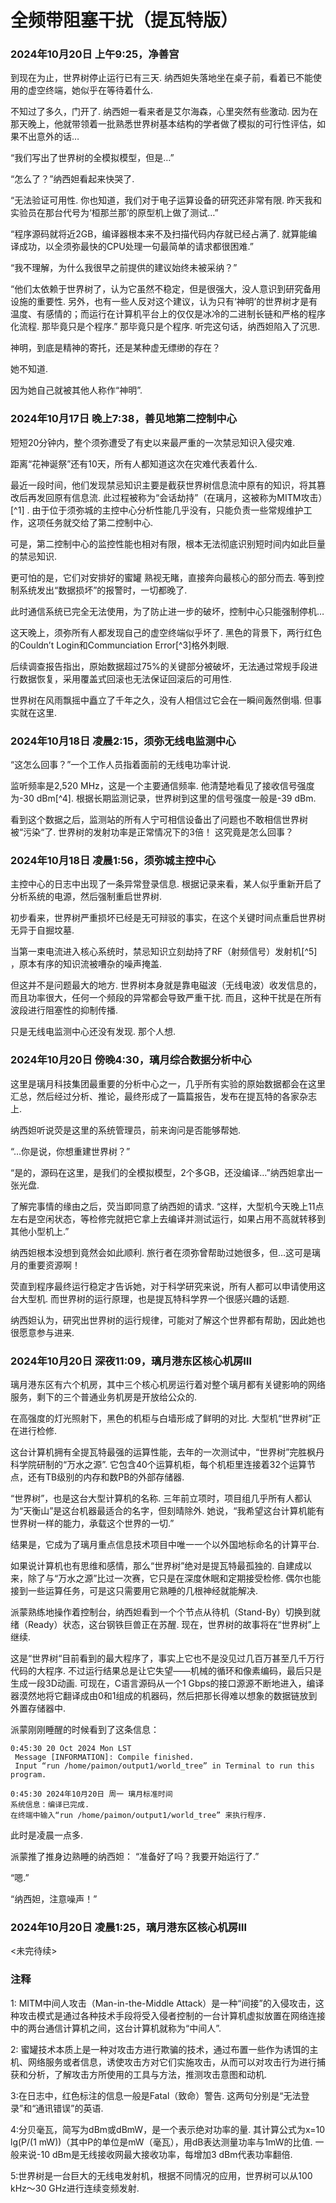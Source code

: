 # 全频带阻塞干扰（提瓦特版）
### 2024年10月20日 上午9:25，净善宫
  到现在为止，世界树停止运行已有三天. 纳西妲失落地坐在桌子前，看着已不能使用的虚空终端，她似乎在等待着什么.

  不知过了多久，门开了. 纳西妲一看来者是艾尔海森，心里突然有些激动. 因为在那天晚上，他就带领着一批熟悉世界树基本结构的学者做了模拟的可行性评估，如果不出意外的话…

  “我们写出了世界树的全模拟模型，但是…”

  “怎么了？”纳西妲看起来快哭了.

  “无法验证可用性. 你也知道，我们对于电子运算设备的研究还非常有限. 昨天我和实验员在那台代号为‘桓那兰那’的原型机上做了测试…”

  “程序源码就将近2GB，编译器根本来不及扫描代码内存就已经占满了. 就算能编译成功，以全须弥最快的CPU处理一句最简单的请求都很困难.”

  “我不理解，为什么我很早之前提供的建议始终未被采纳？”

  “他们太依赖于世界树了，认为它虽然不稳定，但是很强大，没人意识到研究备用设施的重要性. 另外，也有一些人反对这个建议，认为只有‘神明’的世界树才是有温度、有感情的；而运行在计算机平台上的仅仅是冰冷的二进制长链和严格的程序化流程. 那毕竟只是个程序.”
  那毕竟只是个程序. 听完这句话，纳西妲陷入了沉思.

  神明，到底是精神的寄托，还是某种虚无缥缈的存在？
  
  她不知道.

  因为她自己就被其他人称作“神明”.

### 2024年10月17日 晚上7:38，善见地第二控制中心
  短短20分钟内，整个须弥遭受了有史以来最严重的一次禁忌知识入侵灾难.

  距离“花神诞祭”还有10天，所有人都知道这次在灾难代表着什么.

  最近一段时间，他们发现禁忌知识主要是截获世界树信息流中原有的知识，将其篡改后再发回原有信息流. 此过程被称为“会话劫持”（在璃月，这被称为MITM攻击）[^1] . 由于位于须弥城的主控中心分析性能几乎没有，只能负责一些常规维护工作，这项任务就交给了第二控制中心.

  可是，第二控制中心的监控性能也相对有限，根本无法彻底识别短时间内如此巨量的禁忌知识.

  更可怕的是，它们对安排好的蜜罐  熟视无睹，直接奔向最核心的部分而去. 等到控制系统发出“数据损坏”的报警时，一切都晚了.

  此时通信系统已完全无法使用，为了防止进一步的破坏，控制中心只能强制停机…

  这天晚上，须弥所有人都发现自己的虚空终端似乎坏了. 黑色的背景下，两行红色的Couldn’t Login和Communciation Error[^3]格外刺眼.

  后续调查报告指出，原始数据超过75%的关键部分被破坏，无法通过常规手段进行数据恢复，采用覆盖式回滚也无法保证回滚后的可用性.

  世界树在风雨飘摇中矗立了千年之久，没有人相信过它会在一瞬间轰然倒塌. 但事实就在这里.

### 2024年10月18日 凌晨2:15，须弥无线电监测中心
  “这怎么回事？”一个工作人员指着面前的无线电功率计说.

  监听频率是2,520 MHz，这是一个主要通信频率. 他清楚地看见了接收信号强度为-30 dBm[^4]. 根据长期监测记录，世界树到这里的信号强度一般是-39 dBm. 

  看到这个数据之后，监测站的所有人宁可相信设备出了问题也不敢相信世界树被“污染“了.
  世界树的发射功率是正常情况下的3倍！
  这究竟是怎么回事？

### 2024年10月18日 凌晨1:56，须弥城主控中心
  主控中心的日志中出现了一条异常登录信息. 根据记录来看，某人似乎重新开启了分析系统的电源，然后强制重启世界树.

  初步看来，世界树严重损坏已经是无可辩驳的事实，在这个关键时间点重启世界树无异于自掘坟墓.

  当第一束电流进入核心系统时，禁忌知识立刻劫持了RF（射频信号）发射机[^5] ，原本有序的知识流被嘈杂的噪声掩盖.

  但这并不是问题最大的地方. 世界树本身就是靠电磁波（无线电波）收发信息的，而且功率很大，任何一个频段的异常都会导致严重干扰. 而且，这种干扰是在所有波段进行阻塞性的抑制传播.
  
  只是无线电监测中心还没有发现. 那个人想.

### 2024年10月20日 傍晚4:30，璃月综合数据分析中心
  这里是璃月科技集团最重要的分析中心之一，几乎所有实验的原始数据都会在这里汇总，然后经过分析、推论，最终形成了一篇篇报告，发布在提瓦特的各家杂志上.

  纳西妲听说荧是这里的系统管理员，前来询问是否能够帮她.

  “…你是说，你想重建世界树？”

  “是的，源码在这里，是我们的全模拟模型，2个多GB，还没编译…”纳西妲拿出一张光盘.

  了解完事情的缘由之后，荧当即同意了纳西妲的请求.
  “这样，大型机今天晚上11点左右是空闲状态，等检修完就把它拿上去编译并测试运行，如果占用不高就转移到其他小型机上.”

  纳西妲根本没想到竟然会如此顺利. 旅行者在须弥曾帮助过她很多，但…这可是璃月的重要资源啊！

  荧直到程序最终运行稳定才告诉她，对于科学研究来说，所有人都可以申请使用这台大型机. 而世界树的运行原理，也是提瓦特科学界一个很感兴趣的话题.

  纳西妲认为，研究出世界树的运行规律，可能对了解这个世界都有帮助，因此她也很愿意参与进来.

### 2024年10月20日 深夜11:09，璃月港东区核心机房Ⅲ
  璃月港东区有六个机房，其中三个核心机房运行着对整个璃月都有关键影响的网络服务，剩下的三个普通业务机房是开放给公众的.

  在高强度的灯光照射下，黑色的机柜与白墙形成了鲜明的对比. 大型机“世界树”正在进行检修.

  这台计算机拥有全提瓦特最强的运算性能，去年的一次测试中，“世界树”完胜枫丹科学院研制的“万水之源”. 它包含40个运算机柜，每个机柜里连接着32个运算节点，还有TB级别的内存和数PB的外部存储器.

  “世界树”，也是这台大型计算机的名称. 三年前立项时，项目组几乎所有人都认为“天衡山”是这台机器最适合的名字，但刻晴除外. 她说，“我希望这台计算机能有世界树一样的能力，承载这个世界的一切.” 

  结果是，它成为了璃月重点信息技术项目中唯一一个以外国地标命名的计算平台.

  如果说计算机也有思维和感情，那么“世界树”绝对是提瓦特最孤独的. 自建成以来，除了与“万水之源”比过一次赛，它只是在深度休眠和定期接受检修. 偶尔也能接到一些运算任务，可是这只需要用它熟睡的几根神经就能解决.

  派蒙熟练地操作着控制台，纳西妲看到一个个节点从待机（Stand-By）切换到就绪（Ready）状态，这台钢铁巨兽正在苏醒. 现在，世界树的故事将在“世界树”上继续. 

  这是“世界树“目前看到的最大程序了，事实上它也不是没见过几百万甚至几千万行代码的大程序. 不过运行结果总是让它失望——机械的循环和像素编码，最后只是生成一段3D动画. 可现在，C语言源码从一个1 Gbps的接口源源不断地进入，编译器漠然地将它翻译成由0和1组成的机器码，然后把那长得难以想象的数据链放到外置存储器中. 


派蒙刚刚睡醒的时候看到了这条信息：
```
0:45:30 20 Oct 2024 Mon LST
 Message [INFORMATION]: Compile finished.
 Input “run /home/paimon/output1/world_tree” in Terminal to run this program.

0:45:30 2024年10月20日 周一 璃月标准时间
系统信息：编译已完成. 
在终端中输入“run /home/paimon/output1/world_tree” 来执行程序.
```
   此时是凌晨一点多.

   派蒙推了推身边熟睡的纳西妲： “准备好了吗？我要开始运行了.”

  “嗯.”

  “纳西妲，注意噪声！”

### 2024年10月20日 凌晨1:25，璃月港东区核心机房Ⅲ
<未完待续>
  

### 注释
1: MITM中间人攻击（Man-in-the-Middle Attack）是一种“间接”的入侵攻击，这种攻击模式是通过各种技术手段将受入侵者控制的一台计算机虚拟放置在网络连接中的两台通信计算机之间，这台计算机就称为“中间人”.

2: 蜜罐技术本质上是一种对攻击方进行欺骗的技术，通过布置一些作为诱饵的主机、网络服务或者信息，诱使攻击方对它们实施攻击，从而可以对攻击行为进行捕获和分析，了解攻击方所使用的工具与方法，推测攻击意图和动机.

3:在日志中，红色标注的信息一般是Fatal（致命）警告. 这两句分别是“无法登录”和“通讯错误”的英语.

4:分贝毫瓦，简写为dBm或dBmW，是一个表示绝对功率的量. 其计算公式为x=10 lg(P/(1 mW))（其中P的单位是mW（毫瓦），用dB表达测量功率与1mW的比值. 一般来说-10 dBm是无线接收网最大接收功率，每增加3 dBm代表功率翻倍.

5:世界树是一台巨大的无线电发射机，根据不同情况的应用，世界树可以从100 kHz～30 GHz进行连续变频发射.
